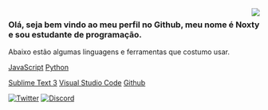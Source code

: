 <img align='right' src="https://github-readme-stats.vercel.app/api?Noxty=looskie&show_icons=true">

### Olá, seja bem vindo ao meu perfil no Github, meu nome é Noxty e sou estudante de programação.

Abaixo estão algumas linguagens e ferramentas que costumo usar.

[JavaScript](https://img.icons8.com/ios/50/000000/javascript.png)
[Python](https://img.icons8.com/ios/50/000000/python.png)


[Sublime Text 3](https://img.icons8.com/ios/50/000000/sublime-text.png)
[Visual Studio Code](https://img.icons8.com/ios/50/000000/visual-studio-logo.png)
[Github](https://img.icons8.com/ios/50/000000/github.png)


[![Twitter](https://img.icons8.com/fluent-systems-regular/50/000000/twitter.png)](https://twitter.com/blxcknoxty)
[![Discord](https://img.icons8.com/carbon-copy/50/000000/discord-logo.png)](https://discord.com/)
